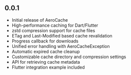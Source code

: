 ## 0.0.1

- Initial release of AeroCache
- High-performance caching for Dart/Flutter
- zstd compression support for cache files
- ETag and Last-Modified based cache revalidation
- Progress callback for downloads
- Unified error handling with AeroCacheException
- Automatic expired cache cleanup
- Customizable cache directory and compression settings
- API for retrieving cache metadata
- Flutter integration example included
